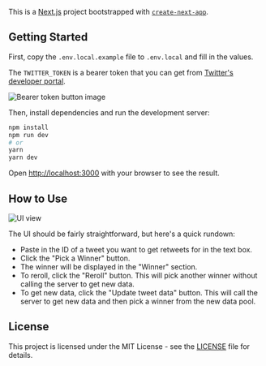 This is a [Next.js](https://nextjs.org/) project bootstrapped with [`create-next-app`](https://github.com/vercel/next.js/tree/canary/packages/create-next-app).

## Getting Started

First, copy the `.env.local.example` file to `.env.local` and fill in the values.

The `TWITTER_TOKEN` is a bearer token that you can get from [Twitter's developer portal](https://developer.twitter.com/en/portal/dashboard).

![Bearer token button image](https://cdn.myusernamesth.is/mexA9/yUqIlOpA36.png/raw)

Then, install dependencies and run the development server:

```bash
npm install
npm run dev
# or
yarn
yarn dev
```

Open [http://localhost:3000](http://localhost:3000) with your browser to see the result.

## How to Use

![UI view](https://cdn.myusernamesth.is/mexA9/CoruvUsE99.png/raw)

The UI should be fairly straightforward, but here's a quick rundown:

- Paste in the ID of a tweet you want to get retweets for in the text box.
- Click the "Pick a Winner" button.
- The winner will be displayed in the "Winner" section.
- To reroll, click the "Reroll" button. This will pick another winner without calling the server to get new data.
- To get new data, click the "Update tweet data" button. This will call the server to get new data and then pick a winner from the new data pool.

## License

This project is licensed under the MIT License - see the [LICENSE](LICENSE) file for details.
